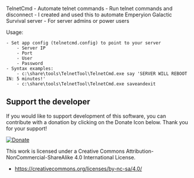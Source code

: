 TelnetCmd - Automate telnet commands
	- Run telnet commands and disconnect
	- I created and used this to automate Emperyion Galactic Survival server
	- For server admins or power users

	
Usage:

	- Set app config (telnetcmd.config) to point to your server
		- Server IP
		- Port
		- User
		- Password
	- Syntax examples: 
		- c:\share\tools\TelnetTool\TelnetCmd.exe say 'SERVER WILL REBOOT IN: 5 minutes!'
		- c:\share\tools\TelnetTool\TelnetCmd.exe saveandexit


Support the developer
---
If you would like to support development of this software, you can contribute with a donation by clicking on the Donate Icon below. Thank you for your support!

[![Donate](https://www.paypalobjects.com/en_US/i/btn/btn_donate_LG.gif)](https://www.paypal.com/cgi-bin/webscr?cmd=_s-xclick&hosted_button_id=PXV8MLB5KR5WG)


This work is licensed under a Creative Commons Attribution-NonCommercial-ShareAlike 4.0 International License.
  - https://creativecommons.org/licenses/by-nc-sa/4.0/